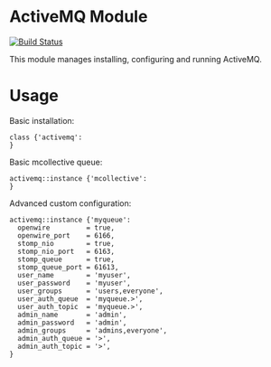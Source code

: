 # ActiveMQ Module

[![Build Status](https://travis-ci.org/jbussdieker/puppet-activemq.png?branch=master)](https://travis-ci.org/jbussdieker/puppet-activemq)

This module manages installing, configuring and running ActiveMQ.

# Usage

Basic installation:

    class {'activemq':
    }

Basic mcollective queue:

    activemq::instance {'mcollective':
    }

Advanced custom configuration:

    activemq::instance {'myqueue':
      openwire         = true,
      openwire_port    = 6166,
      stomp_nio        = true,
      stomp_nio_port   = 6163,
      stomp_queue      = true,
      stomp_queue_port = 61613,
      user_name        = 'myuser',
      user_password    = 'myuser',
      user_groups      = 'users,everyone',
      user_auth_queue  = 'myqueue.>',
      user_auth_topic  = 'myqueue.>',
      admin_name       = 'admin',
      admin_password   = 'admin',
      admin_groups     = 'admins,everyone',
      admin_auth_queue = '>',
      admin_auth_topic = '>',
    }
